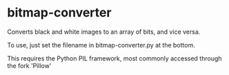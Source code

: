 # bitmap-converter
Converts black and white images to an array of bits, and vice versa.

To use, just set the filename in bitmap-converter.py at the bottom.

This requires the Python PIL framework, most commonly accessed through the fork 'Pillow'